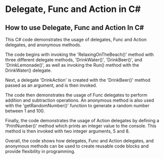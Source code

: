 # Delegate, Func and Action in C#
## How to use Delegate, Func and Action In C#

This C# code demonstrates the usage of delegates, Func and Action delegates, and anonymous methods.

The code begins with invoking the 'RelaxingOnTheBeach()' method with three different delegate methods, 'DrinkWater()', 'DrinkBeer()', and 'DrinkLemonade()', as well as invoking the Run() method with the DrinkWater() delegate.

Next, a delegate 'DrinkAction' is created with the 'DrinkBeer()' method passed as an argument, and is then invoked.

The code then demonstrates the usage of Func delegates to perform addition and subtraction operations. An anonymous method is also used with the 'getRandomNumber()' function to generate a random number between 1 and 100.

Finally, the code demonstrates the usage of Action delegates by defining a 'PrintNumber()' method which prints an integer value to the console. This method is then invoked with two integer arguments, 5 and 8.

Overall, the code shows how delegates, Func and Action delegates, and anonymous methods can be used to create reusable code blocks and provide flexibility in programming.
